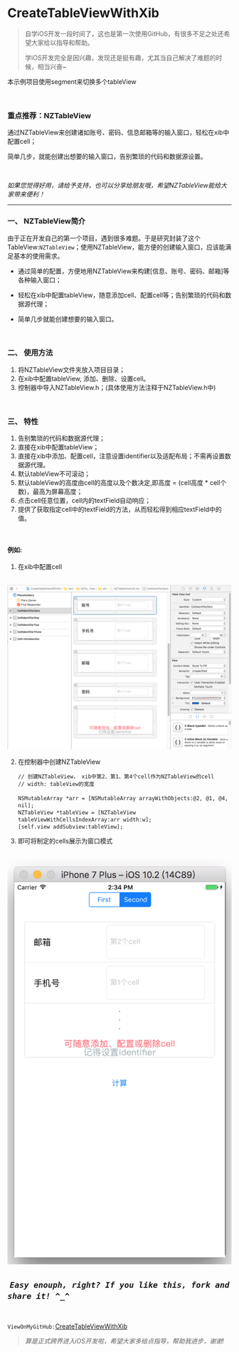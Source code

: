 # CreateTableViewWithXib

> 自学iOS开发一段时间了，这也是第一次使用GitHub，有很多不足之处还希望大家给以指导和帮助。
>
> 学iOS开发完全是因兴趣，发现还是挺有趣，尤其当自己解决了难题的时候，相当兴奋~    

本示例项目使用segment来切换多个tableView  

<br>

### 重点推荐：NZTableView

通过NZTableView来创建诸如账号、密码、信息邮箱等的输入窗口，轻松在xib中配置cell；

简单几步，就能创建出想要的输入窗口，告别繁琐的代码和数据源设置。

<br>

*如果您觉得好用，请给予支持，也可以分享给朋友哦，希望NZTableView能给大家带来便利！*

----

### 一、 NZTableView简介

由于正在开发自己的第一个项目，遇到很多难题。于是研究封装了这个TableView:`NZTableView`；使用NZTableView，能方便的创建输入窗口，应该能满足基本的使用需求。

* 通过简单的配置，方便地用NZTableView来构建[信息、账号、密码、邮箱]等各种输入窗口；

* 轻松在xib中配置tableView，随意添加cell、配置cell等；告别繁琐的代码和数据源代理；

* 简单几步就能创建想要的输入窗口。

<br>

### 二、 使用方法

1. 将NZTableView文件夹放入项目目录；
2. 在xib中配置tableView, 添加、删除、设置cell。
3. 控制器中导入NZTableView.h；(具体使用方法注释于NZTableView.h中)

<br>

### 三、 特性

1. 告别繁琐的代码和数据源代理；
2. 直接在xib中配置tableView；
3. 直接在xib中添加、配置cell，注意设置identifier以及适配布局；不需再设置数据源代理。
4. 默认tableView不可滚动；
5. 默认tableView的高度由cell的高度以及个数决定,即高度 = (cell高度 * cell个数)，最高为屏幕高度；
6. 点击cell任意位置，cell内的textField自动响应；
7. 提供了获取指定cell中的textField的方法，从而轻松得到相应textField中的值。

<br>

#### 例如:

1. 在xib中配置cell

   ![在NZTableViewCell.xib中配置cells](https://github.com/NeanZhou/Study-point/raw/master/Material%20Library/屏幕快照%202017-01-20%2014.26.05.png)

2. 在控制器中创建NZTableView

   ~~~obj
   // 创建NZTableView， xib中第2、第1、第4个cell作为NZTableView的cell
   // width: tableView的宽度
   
   NSMutableArray *arr = [NSMutableArray arrayWithObjects:@2, @1, @4, nil];
   NZTableView *tableView = [NZTableView tableViewWithCellsIndexArray:arr width:w];
   [self.view addSubview:tableView];
   ~~~
   
3. 即可将制定的cells展示为窗口模式  

   ![即可将制定的cells展示为窗口模式](https://raw.githubusercontent.com/NeanZhou/Study-point/master/Material%20Library/屏幕快照%202017-01-20%2014.33.56.png)

  *`Easy enouph, right? If you like this, fork and share it! ^_^`*
  
----

<br>

`ViewOnMyGitHub:`[CreateTableViewWithXib](https://github.com/NeanZhou/CreateTableViewWithXib)

> *算是正式跨界进入iOS开发啦，希望大家多给点指导，帮助我进步，谢谢!*
